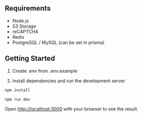 ## Requirements
 - Node.js
 - S3 Storage
 - reCAPTCHA
 - Redis
 - PostgreSQL / MySQL (can be set in prisma)

## Getting Started

1. Create .env from .env.example

2. Install dependencies and run the development server
```bash
npm install

npm run dev
```

Open [http://localhost:3000](http://localhost:3000) with your browser to see the result.
